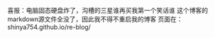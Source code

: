 喜报：电脑固态硬盘炸了，沟槽的三星谁再买我第一个笑话谁
    这个博客的markdown源文件全没了，因此我不得不重启我的博客
    页面在：shinya754.github.io/re-blog/
